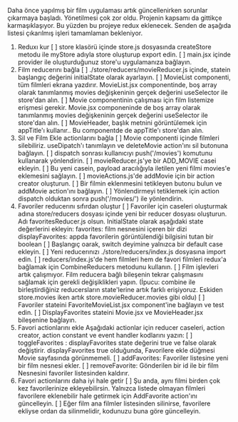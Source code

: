 Daha önce yapılmış bir film uygulaması artık güncellenirken sorunlar çıkarmaya başladı. Yönetilmesi çok zor oldu. Projenin kapsamı da gittikçe karmaşıklaşıyor. Bu yüzden bu projeye redux eklenecek.
Senden de aşağıda listesi çıkarılmış işleri tamamlaman bekleniyor.
1. Reduxı kur
[ ] store klasörü içinde store.js dosyasında createStore metodu ile myStore adıyla store oluşturup export edin.
[ ] main.jsx içinde provider ile oluşturduğunuz store'u uygulamanıza bağlayın.
2. Film reducerını bağla
[ ] ./store/reducers/movieReducer.js içinde, statein başlangıç değerini initialState olarak ayarlayın.
[ ] MovieList componenti, tüm filmleri ekrana yazdırır. MovieList.jsx componentinde, boş array olarak tanımlanmış movies değişkeninin gerçek değerini useSelector ile store'dan alın.
[ ] Movie componentinin çalışması için film listemize erişmesi gerekir. Movie.jsx componeninde de boş array olarak tanımlanmış movies değişkeninin gerçek değerini useSelector ile store'dan alın.
[ ] MovieHeader, başlık metnini görüntülemek için appTitle'ı kullanır.. Bu componentde de appTitle'ı store'dan alın.
3. Sil ve Film Ekle actionlarını bağla
[ ] Movie componenti içinde filmleri silebiliriz. useDipatch'ı tanımlayın ve deleteMovie action'ını sil butonuna bağlayın.
[ ] dispatch sonrası kullanıcıyı push('/movies') komutunu kullanarak yönlendirin.
[ ] movieReducer.js'ye bir ADD_MOVIE casei ekleyin.
[ ] Bu yeni casein, payload aracılığıyla iletilen yeni filmi movies'e eklemesini sağlayın.
[ ] movieActions.js'de addMovie için bir action creator oluşturun.
[ ] Bir filmin eklenmesini tetikleyen butonu bulun ve addMovie action'ını bağlayın.
[ ] Yönlendirmeyi tetiklemek için action dispatch olduktan sonra push('/movies/') ile yönlendirin.
4. Favoriler reducerını sıfırdan oluştur
[ ] Favoriler için caseleri oluşturmak adına store/reducers dosyası içinde yeni bir reducer dosyası oluşturun. Adı favoritesReducer.js olsun. InitialState olarak aşağıdaki state değerlerini ekleyin:
favorites: film nesnesini içeren bir dizi
displayFavorites: appda favorilerin görüntülendiği bilgisini tutan bir boolean
[ ] Başlangıç oarak, switch deyimine yalnızca bir default case ekleyin.
[ ] Yeni reducerınızı ./store/reducers/index.js dosyasına import edin.
[ ] reducers/index.js'de hem filmleri hem de favori filmleri redux'a bağlamak için CombineReducers metodunu kullanın.
[ ] Film işlevleri artık çalışmıyor. Film reducera bağlı bileşenin tekrar çalışmasını sağlamak için gerekli değişiklikleri yapın. (İpucu: combine ile birleştirdiğiniz reducersların state'lerine artık farklı erişiyoruz. Eskiden store.movies iken artık store.movieReducer.movies gibi oldu)
[ ] Favoriler stateini FavoriteMovieList.jsx component'ine bağlayın ve test edin.
[ ] DisplayFavorites stateini Movie.jsx ve MovieHeader.jsx bileşenine bağlayın.
5. Favori actionlarını ekle
Aşağıdaki actionlar için reducer caseleri, action creator, action constant ve event handler kodlarını yazın:
[ ] toggleFavorites : displayFavorites state değerini true ve false olarak değiştirir. displayFavorites true olduğunda, Favorilere ekle düğmesi Movie sayfasında görünmemeli.
[ ] addFavorites: Favoriler listesine yeni bir film nesnesi ekler.
[ ] removeFavorite: Gönderilen bir id ile bir film Nesnesini favoriler listesinden kaldırır.
6. Favori actionlarını daha iyi hale getir
[ ] Şu anda, aynı filmi birden çok kez favorilerinize ekleyebilirsin. Yalnızca listede olmayan filmleri favorilere eklenebilir hale getirmek için AddFavorite action'ını güncelleyin.
[ ] Eğer film ana filmler listesinden silinirse, favorilere ekliyse ordan da silinmelidir, kodunuzu buna göre güncelleyin.

